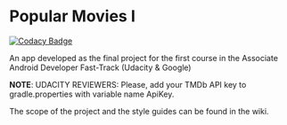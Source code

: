 # Popular Movies I   
[![Codacy Badge](https://api.codacy.com/project/badge/Grade/ad53df8f6f3240d4afd1446afc9220fb)](https://www.codacy.com/app/aberdean/popular-movies-i?utm_source=github.com&amp;utm_medium=referral&amp;utm_content=aberdean/popular-movies-i&amp;utm_campaign=Badge_Grade)   

An app developed as the final project for the first course in the Associate Android Developer Fast-Track (Udacity &amp; Google)

**NOTE**: UDACITY REVIEWERS: Please, add your TMDb API key to gradle.properties with variable name ApiKey.

The scope of the project and the style guides can be found in the wiki.

